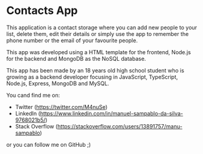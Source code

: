 # Contacts App

This application is a contact storage where you can add new people to your list, delete them, edit their details or simply use the app to remember the phone number or the email of your favourite people.

This app was developed using a HTML template for the frontend, Node.js for the backend and MongoDB as the NoSQL database.

This app has been made by an 18 years old high school student who is growing as a backend developer focusing in JavaScript, TypeScript, Node.js, Express, MongoDB and MySQL.

You cand find me on:

- Twitter (https://twitter.com/M4nuSe)
- LinkedIn (https://www.linkedin.com/in/manuel-sampablo-da-silva-9768021b5/)
- Stack Overflow (https://stackoverflow.com/users/13891757/manu-sampablo)


or you can follow me on GitHub ;)
